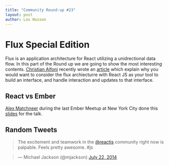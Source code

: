```yaml
---
title: "Community Round-up #23"
layout: post
author: Lou Husson
---
```


# Flux Special Edition
Flux is an application architecture for React utilizing a unidrectional data flow.
In this part of the Round up we are going to show the most interesting contents.
[Christian Alfoni](https://github.com/christianalfoni) recently wrote an [article](http://christianalfoni.github.io/javascript/2014/08/20/react-js-and-flux.html) which explain why you would want to consider the flux archiecturre with React JS as your tool to build an interface, and handle interaction and updates to that interface.

## React vs Ember
[Alex Matchneer](https://github.com/machty) during the last Ember Meetup at New York City done this [slides](https://docs.google.com/presentation/d/1afMLTCpRxhJpurQ97VBHCZkLbR1TEsRnd3yyxuSQ5YY/edit#slide=id.g380053cce_150) for the talk.


## Random Tweets
<blockquote class="twitter-tweet" lang="en"><p>The excitement and teamwork in the  <a href="https://twitter.com/reactjs">@reactjs</a> community right now is palpable. Feels pretty awesome. #js</blockquote>
<blockquote class="twitter-tweet" lang="en">&mdash; Michael Jackson (@mjackson) <a href="https://twitter.com/mjackson/status/503945532042010624">July 22, 2014</a></blockquote>

